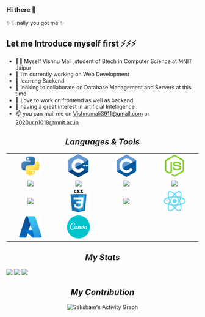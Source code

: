 ### Hi there 👋

✨ Finally you got me ✨ 

## Let me Introduce myself first ⚡⚡⚡
- 🧑‍💻 Myself Vishnu Mali ,student of Btech in Computer Science at MNIT Jaipur
- 🔭 I’m currently working on Web Development
- 🌱 learning Backend
- 🤔 looking to collaborate on Database Management and Servers at this time
- 👯 Love to work on frontend as well as backend
- 🤖 having a great interest in artificial Intelligence 
- 📫 you can mail me on Vishnumali3911@gmail.com or 2020ucp1018@mnit.ac.in

<h2 align="center"><i>Languages & Tools</i></h2>
<table width="100">
<tr>
    <td align="center" width="190">
        <a href="https://www.python.org/">
            <img src="https://raw.githubusercontent.com/devicons/devicon/master/icons/python/python-original.svg" width="60">
        </a>
    </td>
    <td align="center" width="190">
        <a href="https://www.cplusplus.com/">
            <img src="https://github.com/devicons/devicon/blob/master/icons/cplusplus/cplusplus-original.svg" width="60">
        </a>
    </td>
    <td align="center" width="190">
            <img src="https://raw.githubusercontent.com/devicons/devicon/master/icons/c/c-original.svg" alt="c" width="60">
    </td>
    <td align="center" width="190">
            <img src="https://github.com/devicons/devicon/blob/master/icons/nodejs/nodejs-original.svg" alt="c" width="60">
    </td>
    
</tr>
<tr>
    <td align="center">
        <a href="https://git-scm.com/">
            <img src="https://github.com/detain/svg-logos/blob/master/svg/git.svg" width="60">
        </a>
    </td>
    <td align="center">
        <a href="https://dashboard.heroku.com/apps">
            <img src="https://www.vectorlogo.zone/logos/heroku/heroku-ar21.svg">
        </a>
    </td>
    <td align='center'>
        <a href="https://code.visualstudio.com/">
            <img src="https://github.com/bestofjs/bestofjs-webui/blob/master/public/logos/vscode.svg" width="60">
        </a>
    </td>
    <td align='center'>
        <a href="https://www.postman.com/">
            <img src="https://www.vectorlogo.zone/logos/getpostman/getpostman-icon.svg">
        </a>
    </td>
</tr>
<tr>
    <td align='center'>
        <img src="https://www.vectorlogo.zone/logos/w3_html5/w3_html5-ar21.svg">
    </td>
    <td align='center'>
        <img src="https://raw.githubusercontent.com/devicons/devicon/0d6c64dbbf311879f7d563bfc3ccf559f9ed111c/icons/css3/css3-original-wordmark.svg" width="60">
    </td>
    <td align='center'>
        <img src="https://github.com/abranhe/programming-languages-logos/blob/master/src/javascript/javascript.svg" width="60">
    </td>
    <td align='center'>
        <a href="https://reactjs.org/">
            <img src="https://raw.githubusercontent.com/devicons/devicon/master/icons/react/react-original.svg" alt="react" width="60"/>
        </a>
    </td>

</tr>
<tr>
    <td align='center'>
        <img src="https://github.com/devicons/devicon/blob/master/icons/azure/azure-original.svg" width="60">
    </td>
    <td align='center'>
        <img src="https://github.com/devicons/devicon/blob/master/icons/canva/canva-original.svg" width="60">
    </td>


</tr>
</table>

<h2 align='center'><i>My Stats</i></h2>
<div align=center>
    <div align=left>
    <img width=48.5% src="https://github-readme-stats.vercel.app/api?username=vishnu-yes-i-am&show_icons=true&theme=react&border_color=61dafb&include_all_commits=true"/>
    <img width=48.5% src="http://github-readme-streak-stats.herokuapp.com?user=vishnu-yes-i-am&theme=react&border=61DAFB&fire=DDB80F"/>
    <img width=48.5% src="https://github-readme-stats.vercel.app/api/top-langs/?username=vishnu-yes-i-am&langs_count=12&theme=react&layout=compact" />
    </div>
</div>

<h2 align='center'><i>My Contribution</i></h2>
<div align=center>
    <img alt="Saksham's Activity Graph" src="https://github-readme-activity-graph.cyclic.app/graph?username=vishnu-yes-i-am&theme=github" />
</div>

